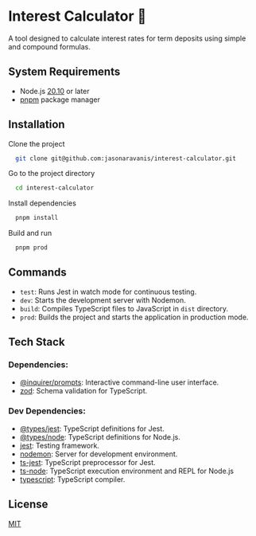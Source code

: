 # Interest Calculator 🤑

A tool designed to calculate interest rates for term deposits using simple and compound formulas.

## System Requirements

- Node.js [20.10](https://nodejs.org/en/download) or later
- [pnpm](https://pnpm.io/installation#using-npm) package manager

## Installation

Clone the project

```bash
  git clone git@github.com:jasonaravanis/interest-calculator.git
```

Go to the project directory

```bash
  cd interest-calculator
```

Install dependencies

```bash
  pnpm install
```

Build and run

```bash
  pnpm prod
```

## Commands

- `test`: Runs Jest in watch mode for continuous testing.
- `dev`: Starts the development server with Nodemon.
- `build`: Compiles TypeScript files to JavaScript in `dist` directory.
- `prod`: Builds the project and starts the application in production mode.

## Tech Stack

### Dependencies:

- [@inquirer/prompts](https://www.npmjs.com/package/inquirer): Interactive command-line user interface.
- [zod](https://zod.dev): Schema validation for TypeScript.

### Dev Dependencies:

- [@types/jest](https://www.npmjs.com/package/@types/jest): TypeScript definitions for Jest.
- [@types/node](https://www.npmjs.com/package/@types/node): TypeScript definitions for Node.js.
- [jest](https://jestjs.io): Testing framework.
- [nodemon](https://nodemon.io): Server for development environment.
- [ts-jest](https://www.npmjs.com/package/ts-jest): TypeScript preprocessor for Jest.
- [ts-node](https://www.npmjs.com/package/ts-node): TypeScript execution environment and REPL for Node.js
- [typescript](https://www.typescriptlang.org): TypeScript compiler.

## License

[MIT](https://choosealicense.com/licenses/mit/)
